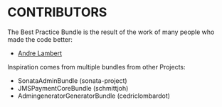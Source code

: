 CONTRIBUTORS
============

The Best Practice Bundle is the result of the work of many people who made the code better:

- [Andre Lambert](/afjlambert)

Inspiration comes from multiple bundles from other Projects:

- SonataAdminBundle (sonata-project)
- JMSPaymentCoreBundle (schmittjoh)
- AdmingeneratorGeneratorBundle (cedriclombardot)

